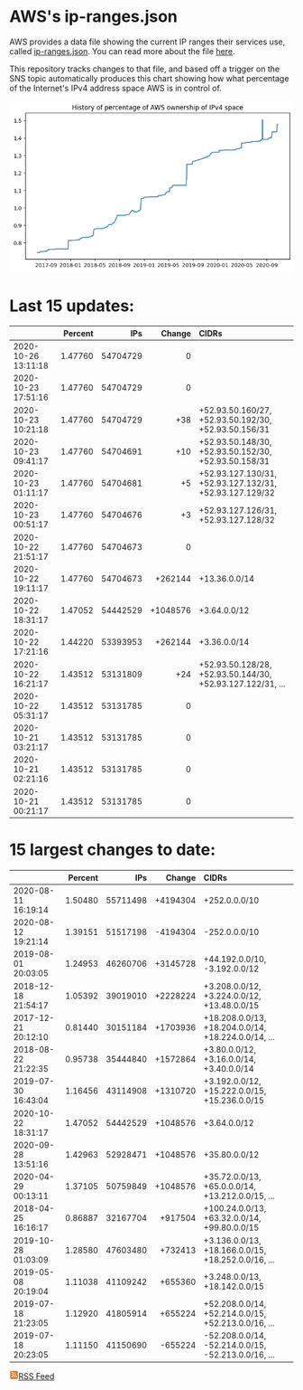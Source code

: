 # AWS's ip-ranges.json

AWS provides a data file showing the current IP ranges their
services use, called [ip-ranges.json](https://ip-ranges.amazonaws.com/ip-ranges.json).  You 
can read more about the file [here](https://docs.aws.amazon.com/general/latest/gr/aws-ip-ranges.html).

This repository tracks changes to that file, and based off a trigger on the SNS topic 
automatically produces this chart showing how what percentage of the Internet's IPv4 
address space AWS is in control of.

![History of AWS](history_count.png)

# Last 15 updates:

| | Percent | IPs | Change | CIDRs |
| :--- | ---: | ---: | ---: | :--- |
| 2020-10-26 13:11:18 | 1.47760 | 54704729 | 0 |  |
| 2020-10-23 17:51:16 | 1.47760 | 54704729 | 0 |  |
| 2020-10-23 10:21:18 | 1.47760 | 54704729 | +38 | +52.93.50.160/27, +52.93.50.192/30, +52.93.50.156/31 |
| 2020-10-23 09:41:17 | 1.47760 | 54704691 | +10 | +52.93.50.148/30, +52.93.50.152/30, +52.93.50.158/31 |
| 2020-10-23 01:11:17 | 1.47760 | 54704681 | +5 | +52.93.127.130/31, +52.93.127.132/31, +52.93.127.129/32 |
| 2020-10-23 00:51:17 | 1.47760 | 54704676 | +3 | +52.93.127.126/31, +52.93.127.128/32 |
| 2020-10-22 21:51:17 | 1.47760 | 54704673 | 0 |  |
| 2020-10-22 19:11:17 | 1.47760 | 54704673 | +262144 | +13.36.0.0/14 |
| 2020-10-22 18:31:17 | 1.47052 | 54442529 | +1048576 | +3.64.0.0/12 |
| 2020-10-22 17:21:16 | 1.44220 | 53393953 | +262144 | +3.36.0.0/14 |
| 2020-10-22 16:21:17 | 1.43512 | 53131809 | +24 | +52.93.50.128/28, +52.93.50.144/30, +52.93.127.122/31, ... |
| 2020-10-22 05:31:17 | 1.43512 | 53131785 | 0 |  |
| 2020-10-21 03:21:17 | 1.43512 | 53131785 | 0 |  |
| 2020-10-21 02:21:16 | 1.43512 | 53131785 | 0 |  |
| 2020-10-21 00:21:17 | 1.43512 | 53131785 | 0 |  |


# 15 largest changes to date:

| | Percent | IPs | Change | CIDRs |
| :--- | ---: | ---: | ---: | :--- |
| 2020-08-11 16:19:14 | 1.50480 | 55711498 | +4194304 | +252.0.0.0/10 |
| 2020-08-12 19:21:14 | 1.39151 | 51517198 | -4194304 | -252.0.0.0/10 |
| 2019-08-01 20:03:05 | 1.24953 | 46260706 | +3145728 | +44.192.0.0/10, -3.192.0.0/12 |
| 2018-12-18 21:54:17 | 1.05392 | 39019010 | +2228224 | +3.208.0.0/12, +3.224.0.0/12, +13.48.0.0/15 |
| 2017-12-21 20:12:10 | 0.81440 | 30151184 | +1703936 | +18.208.0.0/13, +18.204.0.0/14, +18.224.0.0/14, ... |
| 2018-08-22 21:22:35 | 0.95738 | 35444840 | +1572864 | +3.80.0.0/12, +3.16.0.0/14, +3.40.0.0/14 |
| 2019-07-30 16:43:04 | 1.16456 | 43114908 | +1310720 | +3.192.0.0/12, +15.222.0.0/15, +15.236.0.0/15 |
| 2020-10-22 18:31:17 | 1.47052 | 54442529 | +1048576 | +3.64.0.0/12 |
| 2020-09-28 13:51:16 | 1.42963 | 52928471 | +1048576 | +35.80.0.0/12 |
| 2020-04-29 00:13:11 | 1.37105 | 50759849 | +1048576 | +35.72.0.0/13, +65.0.0.0/14, +13.212.0.0/15, ... |
| 2018-04-25 16:16:17 | 0.86887 | 32167704 | +917504 | +100.24.0.0/13, +63.32.0.0/14, +99.80.0.0/15 |
| 2019-10-28 01:03:09 | 1.28580 | 47603480 | +732413 | +3.136.0.0/13, +18.166.0.0/15, +18.252.0.0/16, ... |
| 2019-05-08 20:19:04 | 1.11038 | 41109242 | +655360 | +3.248.0.0/13, +18.142.0.0/15 |
| 2019-07-18 21:23:05 | 1.12920 | 41805914 | +655224 | +52.208.0.0/14, +52.214.0.0/15, +52.213.0.0/16, ... |
| 2019-07-18 20:23:05 | 1.11150 | 41150690 | -655224 | -52.208.0.0/14, -52.214.0.0/15, -52.213.0.0/16, ... |


[![RSS Icon](rss-icon.png)RSS Feed](https://raw.githubusercontent.com/seligman/aws-ip-ranges/master/rss.xml)
